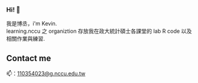### Hi! 👋
我是博丞，i'm Kevin.\
learning.nccu 之 organiztion 存放我在政大統計碩士各課堂的 lab R code 以及相關作業與練習.
## Contact me
📫：110354023@g.nccu.edu.tw

<!--
**hsiehbocheng/hsiehbocheng** is a ✨ _special_ ✨ repository because its `README.md` (this file) appears on your GitHub profile.

Here are some ideas to get you started:

- 🔭 I’m currently working on ...
- 🌱 I’m currently learning ...
- 👯 I’m looking to collaborate on ...
- 🤔 I’m looking for help with ...
- 💬 Ask me about ...
- 📫 How to reach me: ...
- 😄 Pronouns: ...
- ⚡ Fun fact: ...
-->
